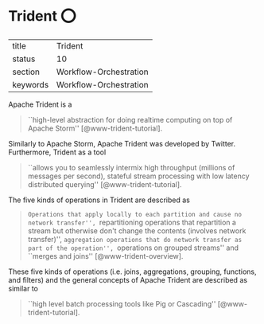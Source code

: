 # Trident :o:


|          |                        |
| -------- | ---------------------- |
| title    | Trident                | 
| status   | 10                     |
| section  | Workflow-Orchestration |
| keywords | Workflow-Orchestration |



Apache Trident is a

> ``high-level abstraction for doing realtime computing on top of
> Apache Storm'' [@www-trident-tutorial].

Similarly to Apache Storm, Apache
Trident was developed by Twitter.  Furthermore, Trident as a tool


> ``allows you to seamlessly intermix high throughput (millions of
> messages per second), stateful stream processing with low latency
> distributed querying'' [@www-trident-tutorial].

The five kinds of
operations in Trident are described as

> ``Operations that apply locally to each partition and cause no
> network transfer'', ``repartitioning operations that repartition a
> stream but otherwise don't change the contents (involves network
> transfer)'', ``aggregation operations that do network transfer as
> part of the operation'', ``operations on grouped streams'' and
> ``merges and joins'' [@www-trident-overview].


These five kinds of operations (i.e. joins, aggregations, grouping,
functions, and filters) and the general concepts of Apache Trident are
described as similar to

> ``high level batch processing tools like Pig or Cascading'' [@www-trident-tutorial].



